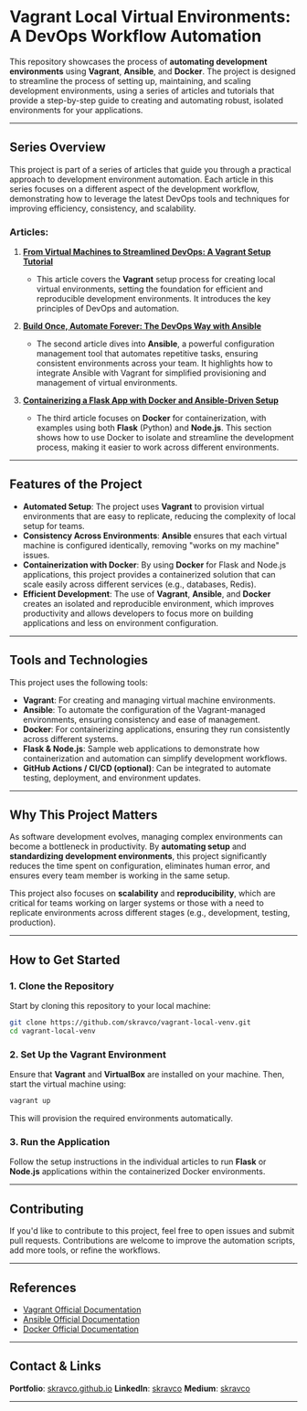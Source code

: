 # Vagrant Local Virtual Environments: A DevOps Workflow Automation

This repository showcases the process of **automating development environments** using **Vagrant**, **Ansible**, and **Docker**. The project is designed to streamline the process of setting up, maintaining, and scaling development environments, using a series of articles and tutorials that provide a step-by-step guide to creating and automating robust, isolated environments for your applications.

---

## Series Overview

This project is part of a series of articles that guide you through a practical approach to development environment automation. Each article in this series focuses on a different aspect of the development workflow, demonstrating how to leverage the latest DevOps tools and techniques for improving efficiency, consistency, and scalability.

### Articles:

1. **[From Virtual Machines to Streamlined DevOps: A Vagrant Setup Tutorial](https://medium.com/@skravco/from-virtual-machines-to-streamlined-devops-a-vagrant-setup-tutorial-9bdb99034f52)**
   - This article covers the **Vagrant** setup process for creating local virtual environments, setting the foundation for efficient and reproducible development environments. It introduces the key principles of DevOps and automation.

2. **[Build Once, Automate Forever: The DevOps Way with Ansible](https://medium.com/@skravco/build-once-automate-forever-the-devops-way-with-ansible-dcf60366a40f)**
   - The second article dives into **Ansible**, a powerful configuration management tool that automates repetitive tasks, ensuring consistent environments across your team. It highlights how to integrate Ansible with Vagrant for simplified provisioning and management of virtual environments.

3. **[Containerizing a Flask App with Docker and Ansible-Driven Setup](https://medium.com/@skravco/get-in-the-zone-isolated-flask-nodejs-development-made-effortless-cc8a1730d8be)**
   - The third article focuses on **Docker** for containerization, with examples using both **Flask** (Python) and **Node.js**. This section shows how to use Docker to isolate and streamline the development process, making it easier to work across different environments.

---

## Features of the Project

- **Automated Setup**: The project uses **Vagrant** to provision virtual environments that are easy to replicate, reducing the complexity of local setup for teams.
- **Consistency Across Environments**: **Ansible** ensures that each virtual machine is configured identically, removing "works on my machine" issues.
- **Containerization with Docker**: By using **Docker** for Flask and Node.js applications, this project provides a containerized solution that can scale easily across different services (e.g., databases, Redis).
- **Efficient Development**: The use of **Vagrant**, **Ansible**, and **Docker** creates an isolated and reproducible environment, which improves productivity and allows developers to focus more on building applications and less on environment configuration.
  
---

## Tools and Technologies

This project uses the following tools:

- **Vagrant**: For creating and managing virtual machine environments.
- **Ansible**: To automate the configuration of the Vagrant-managed environments, ensuring consistency and ease of management.
- **Docker**: For containerizing applications, ensuring they run consistently across different systems.
- **Flask & Node.js**: Sample web applications to demonstrate how containerization and automation can simplify development workflows.
- **GitHub Actions / CI/CD (optional)**: Can be integrated to automate testing, deployment, and environment updates.

---

## Why This Project Matters

As software development evolves, managing complex environments can become a bottleneck in productivity. By **automating setup** and **standardizing development environments**, this project significantly reduces the time spent on configuration, eliminates human error, and ensures every team member is working in the same setup.

This project also focuses on **scalability** and **reproducibility**, which are critical for teams working on larger systems or those with a need to replicate environments across different stages (e.g., development, testing, production).

---

## How to Get Started

### 1. Clone the Repository

Start by cloning this repository to your local machine:

```bash
git clone https://github.com/skravco/vagrant-local-venv.git
cd vagrant-local-venv
```

### 2. Set Up the Vagrant Environment

Ensure that **Vagrant** and **VirtualBox** are installed on your machine. Then, start the virtual machine using:

```bash
vagrant up
```

This will provision the required environments automatically.

### 3. Run the Application

Follow the setup instructions in the individual articles to run **Flask** or **Node.js** applications within the containerized Docker environments.

---

## Contributing

If you'd like to contribute to this project, feel free to open issues and submit pull requests. Contributions are welcome to improve the automation scripts, add more tools, or refine the workflows.

---

## References

- [Vagrant Official Documentation](https://www.vagrantup.com/docs)
- [Ansible Official Documentation](https://docs.ansible.com/)
- [Docker Official Documentation](https://docs.docker.com/)


---

## **Contact & Links**
 **Portfolio**: [skravco.github.io](https://skravco.github.io/)
 **LinkedIn**: [skravco](https://www.linkedin.com/in/skravco)
 **Medium**: [skravco](https://medium.com/@skravco)
 
--- 
